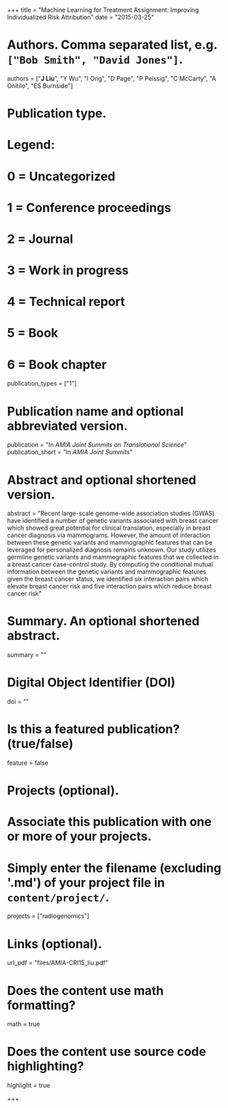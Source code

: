 +++
title = "Machine Learning for Treatment Assignment: Improving Individualized Risk Attribution"
date = "2015-03-25"

# Authors. Comma separated list, e.g. `["Bob Smith", "David Jones"]`.
authors = ["__J Liu__", "Y Wu", "I Ong", "D Page", "P Peissig", "C McCarty", "A Onitilo", "ES Burnside"]

# Publication type.
# Legend:
# 0 = Uncategorized
# 1 = Conference proceedings
# 2 = Journal
# 3 = Work in progress
# 4 = Technical report
# 5 = Book
# 6 = Book chapter
publication_types = ["1"]

# Publication name and optional abbreviated version.
publication = "In *AMIA Joint Summits on Translational Science*"
publication_short = "In *AMIA Joint Summits*"

# Abstract and optional shortened version.
abstract = "Recent large-scale genome-wide association studies (GWAS) have identified a number of genetic variants associated with breast cancer which showed great potential for clinical translation, especially in breast cancer diagnosis via mammograms. However, the amount of interaction between these genetic variants and mammographic features that can be leveraged for personalized diagnosis remains unknown. Our study utilizes germline genetic variants and mammographic features that we collected in a breast cancer case-control study. By computing the conditional mutual information between the genetic variants and mammographic features given the breast cancer status, we identified six interaction pairs which elevate breast cancer risk and five interaction pairs which reduce breast cancer risk"

# Summary. An optional shortened abstract.
summary = ""

# Digital Object Identifier (DOI)
doi = ""

# Is this a featured publication? (true/false)
feature = false

# Projects (optional).
#   Associate this publication with one or more of your projects.
#   Simply enter the filename (excluding '.md') of your project file in `content/project/`.
projects = ["radiogenomics"]

# Links (optional).
url_pdf = "files/AMIA-CRI15_liu.pdf"

# Does the content use math formatting?
math = true

# Does the content use source code highlighting?
highlight = true

+++

